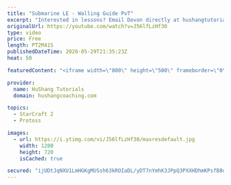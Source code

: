 ```yaml
---
title: "Submarine LE - Walling Guide PvT"
excerpt: "Interested in lessons? Email Devon directly at hushangtutorials@outlook.com ------------------------------------------------------------------------------------------------------- Want to support HuShang Tutorials directly? Patreon is a website where you can contribute a monthly donation that will help"
originalUrl: https://youtube.com/watch?v=J56lfLzHf30
type: video
price: Free
length: PT2M41S
publishedDateTime: 2020-05-29T21:35:23Z
heat: 50

featuredContent: "<iframe width=\"800\" height=\"500\" frameborder=\"0\" src=\"https://www.youtube.com/embed/J56lfLzHf30\" allow=\"accelerometer; autoplay; encrypted-media; gyroscope; picture-in-picture\" allowfullscreen></iframe>"

provider:
  name: HuShang Tutorials
  domain: hushangcoaching.com

topics:
  - StarCraft 2
  - Protoss

images:
  - url: https://i.ytimg.com/vi/J56lfLzHf30/maxresdefault.jpg
    width: 1280
    height: 720
    isCached: true

secured: "ijUDtJqNXU1LmHGKgMUSsh63kROIaDL/yDT7nYmhK3JPpQ3PXXHDhmKPsfB8d8isiZEhwCGExf93AyXqAK79fd6sXHb7LBtKK35eULIkwsplxWQ6JCSZqLWe/Rv3VvFGOTtar+XmaqSOWTvXSZ/U5EeJIbp+4RhMZd04Q06RmKX1vZILVKmaiZlnl+gz3aAOE7qhBawtVZsSakKHqswzkDduF/TNP/tKYNKQ8nu/NVOicNYgxczeAziNANupj5eB2TcEsgGZ/fzpb2+zxUYf9WyoRHd81C1ZWffLPrgEojFfkuOaWW2BsA8QFoMqn5v+cd2cLncnzjkWJFW6/aQY3mKe1oAg+ZclRp/rY0UNdISxtrIEtb4+0Tyqzi1YDguCkiXsogqIFy/d0k7owBWYqvssBY1iQbJNUtqxZylHnGg=;1tBD8V2lnPvBBmJ0IY3rpA=="
---
```


